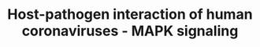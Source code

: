 ---
annotations:
- type: Pathway Ontology
  value: p38 MAPK signaling pathway
- type: Disease Ontology
  value: severe acute respiratory syndrome
- type: Disease Ontology
  value: viral infectious disease
- type: Pathway Ontology
  value: signaling pathway
authors:
- Fehrhart
- Egonw
- AlexanderPico
- Rex D A B
- Khanspers
- Marvin M2
- Mkutmon
- Eweitz
- Finterly
communities:
- COVID19
description: This pathway describes the activation of the human MAPK signaling system
  during human coronavirus infection. The information is based on the review of Fung
  and Liu, Figure 7 [10.1146/annurev-micro-020518-115759]. The MAPK signaling system
  is an important system to regulate response to different environmental stimuli,
  e.g. inflammation upon an infection. Their downstream effects include regulation
  of cell cycle, apoptosis, differentiation and immune response. During corona virus
  infection three MAPK signaling pathways were studied and described. The p38 pathway
  (MAPK11 - 14) leads to stimulation of apoptosis via CHOP (DDIT3) while the ERK pathway
  (MAPK1 and MAPK3) counteracts apoptosis stimulation and supports cell survival by
  stimulation of ATF2 and FOS. The JNK pathway (MAPK 8-10) inhibits cell survival
  protein BCL2 thus stimulating apoptosis but also stimulating the AP1 complex that
  leads to the production of effectors to fight the infection. The interplay of apoptosis
  stimulation and cell survival is not yet fully understood in SARS-CoV infection.
last-edited: 2021-06-22
organisms:
- Homo sapiens
redirect_from:
- /index.php/Pathway:WP4877
- /instance/WP4877
schema-jsonld:
- '@context': https://schema.org/
  '@id': https://wikipathways.github.io/pathways/WP4877.html
  '@type': Dataset
  creator:
    '@type': Organization
    name: WikiPathways
  description: This pathway describes the activation of the human MAPK signaling system
    during human coronavirus infection. The information is based on the review of
    Fung and Liu, Figure 7 [10.1146/annurev-micro-020518-115759]. The MAPK signaling
    system is an important system to regulate response to different environmental
    stimuli, e.g. inflammation upon an infection. Their downstream effects include
    regulation of cell cycle, apoptosis, differentiation and immune response. During
    corona virus infection three MAPK signaling pathways were studied and described.
    The p38 pathway (MAPK11 - 14) leads to stimulation of apoptosis via CHOP (DDIT3)
    while the ERK pathway (MAPK1 and MAPK3) counteracts apoptosis stimulation and
    supports cell survival by stimulation of ATF2 and FOS. The JNK pathway (MAPK 8-10)
    inhibits cell survival protein BCL2 thus stimulating apoptosis but also stimulating
    the AP1 complex that leads to the production of effectors to fight the infection.
    The interplay of apoptosis stimulation and cell survival is not yet fully understood
    in SARS-CoV infection.
  keywords:
  - MAP2K4
  - BCL2
  - 3b
  - MAP3K11
  - 229E infection
  - SARS
  - Innate
  - JUNB
  - MAPK12
  - synthesis
  - MAP2K3
  - RPS6KA1
  - MAP2K2
  - IFI27
  - infection
  - MAP3K4
  - MAP2K1
  - 3a
  - MAP3K1
  - SARS, MERS, 229E
  - FOS
  - and proliferation
  - VLP
  - MAPK1
  - Apoptosis
  - EIF4E
  - MAPK13
  - 'SARS, MERS, '
  - MAPK10
  - 7a
  - S
  - Protein
  - MAP2K6
  - MAP2K7
  - MAP3K10
  - BST2
  - N
  - Autophagy
  - MAPK11
  - ATF2
  - JUN
  - '6'
  - RAF1
  - 'Cell survival '
  - MAPK9
  - MAP3K9
  - MAPK8
  - SARS, 229E
  - immunity
  - IFITM3
  - IBV infection
  - RPS6KA3
  - DDIT3
  - MAPK3
  - IFITM1
  - RPS6KA2
  - IFITM2
  - MAPK14
  license: CC0
  name: Host-pathogen interaction of human coronaviruses - MAPK signaling
seo: CreativeWork
title: Host-pathogen interaction of human coronaviruses - MAPK signaling
wpid: WP4877
---